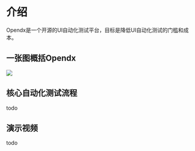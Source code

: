 # 介绍
Opendx是一个开源的UI自动化测试平台，目标是降低UI自动化测试的门槛和成本。

## 一张图概括Opendx

<img src="/assets/dx.png" class="zoom">

## 核心自动化测试流程
todo

## 演示视频
todo